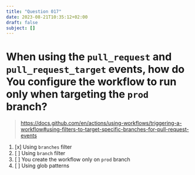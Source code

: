 ```yaml
---
title: "Question 017"
date: 2023-08-21T10:35:12+02:00
draft: false
subject: []
---
```


# When using the `pull_request` and `pull_request_target` events, how do You configure the workflow to run only when targeting the `prod` branch?
> https://docs.github.com/en/actions/using-workflows/triggering-a-workflow#using-filters-to-target-specific-branches-for-pull-request-events
1. [x] Using `branches` filter
1. [ ] Using `branch` filter
1. [ ] You create the workflow only on `prod` branch
1. [ ] Using glob patterns

